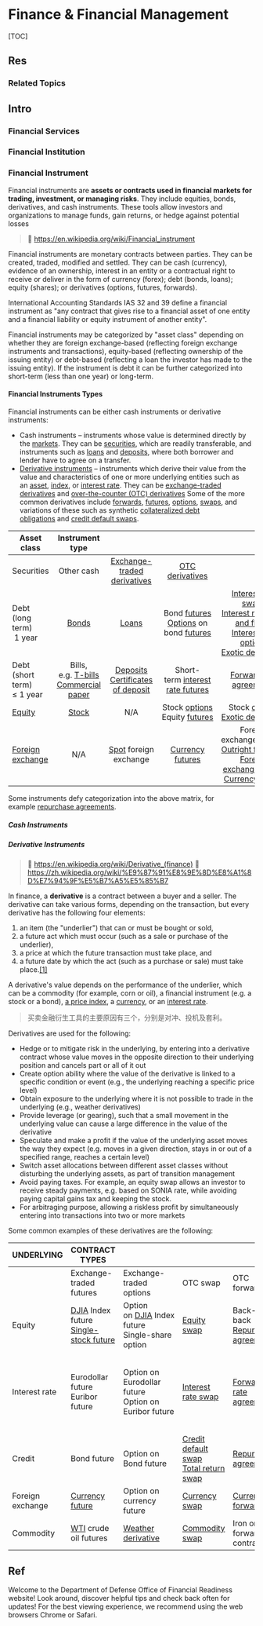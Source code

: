 # Finance & Financial Management

[TOC]



## Res
### Related Topics



## Intro
### Financial Services


### Financial Institution


### Financial Instrument
Financial instruments are **assets or contracts used in financial markets for trading, investment, or managing risks**. They include equities, bonds, derivatives, and cash instruments. These tools allow investors and organizations to manage funds, gain returns, or hedge against potential losses

> 🔗 https://en.wikipedia.org/wiki/Financial_instrument

Financial instruments are monetary contracts between parties. They can be created, traded, modified and settled. They can be cash (currency), evidence of an ownership, interest in an entity or a contractual right to receive or deliver in the form of currency (forex); debt (bonds, loans); equity (shares); or derivatives (options, futures, forwards).

International Accounting Standards IAS 32 and 39 define a financial instrument as "any contract that gives rise to a financial asset of one entity and a financial liability or equity instrument of another entity".

Financial instruments may be categorized by "asset class" depending on whether they are foreign exchange-based (reflecting foreign exchange instruments and transactions), equity-based (reflecting ownership of the issuing entity) or debt-based (reflecting a loan the investor has made to the issuing entity). If the instrument is debt it can be further categorized into short-term (less than one year) or long-term.
#### Financial Instruments Types
Financial instruments can be either cash instruments or derivative instruments:
- Cash instruments – instruments whose value is determined directly by the [markets](https://en.wikipedia.org/wiki/Market_\(economics\) "Market (economics)"). They can be [securities](https://en.wikipedia.org/wiki/Security_\(finance\) "Security (finance)"), which are readily transferable, and instruments such as [loans](https://en.wikipedia.org/wiki/Loans "Loans") and [deposits](https://en.wikipedia.org/wiki/Deposit_\(finance\) "Deposit (finance)"), where both borrower and lender have to agree on a transfer.
- [Derivative instruments](https://en.wikipedia.org/wiki/Derivative_\(finance\) "Derivative (finance)") – instruments which derive their value from the value and characteristics of one or more underlying entities such as an [asset](https://en.wikipedia.org/wiki/Asset "Asset"), [index](https://en.wikipedia.org/wiki/Index_\(economics\) "Index (economics)"), or [interest rate](https://en.wikipedia.org/wiki/Interest_rate "Interest rate"). They can be [exchange-traded derivatives](https://en.wikipedia.org/wiki/Derivative_\(finance\)#OTC_and_exchange-traded "Derivative (finance)") and [over-the-counter (OTC) derivatives](https://en.wikipedia.org/wiki/Derivative_\(finance\)#OTC_and_exchange-traded "Derivative (finance)") Some of the more common derivatives include [forwards](https://en.wikipedia.org/wiki/Forward_contract "Forward contract"), [futures](https://en.wikipedia.org/wiki/Futures_contract "Futures contract"), [options](https://en.wikipedia.org/wiki/Option_\(finance\) "Option (finance)"), [swaps](https://en.wikipedia.org/wiki/Swap_\(finance\) "Swap (finance)"), and variations of these such as synthetic [collateralized debt obligations](https://en.wikipedia.org/wiki/Collateralized_debt_obligation "Collateralized debt obligation") and [credit default swaps](https://en.wikipedia.org/wiki/Credit_default_swap "Credit default swap").

| Asset class                                                                   |                                                                                           Instrument type                                                                                           |                                                                                                                                                                                           |                                                                                                                                                                                                                                                            |                                                                                                                                                                                                                                                                                                                                                                                                                                   |
| ----------------------------------------------------------------------------- | :-------------------------------------------------------------------------------------------------------------------------------------------------------------------------------------------------: | :---------------------------------------------------------------------------------------------------------------------------------------------------------------------------------------: | :--------------------------------------------------------------------------------------------------------------------------------------------------------------------------------------------------------------------------------------------------------: | :-------------------------------------------------------------------------------------------------------------------------------------------------------------------------------------------------------------------------------------------------------------------------------------------------------------------------------------------------------------------------------------------------------------------------------: |
| Securities                                                                    |                                                                                             Other cash                                                                                              |                                      [Exchange-traded derivatives](http://chicagofed.org/webpages/publications/understanding_derivatives/index.cfm)                                       |                                                                             [OTC derivatives](http://chicagofed.org/webpages/publications/understanding_derivatives/index.cfm)                                                                             |                                                                                                                                                                                                                                                                                                                                                                                                                                   |
| Debt (long term)  <br> 1 year                                                 |                                                              [Bonds](https://en.wikipedia.org/wiki/Bond_\(finance\) "Bond (finance)")                                                               |                                                                    [Loans](https://en.wikipedia.org/wiki/Loan "Loan")                                                                     | Bond [futures](https://en.wikipedia.org/wiki/Futures_contract "Futures contract")  <br>[Options](https://en.wikipedia.org/wiki/Option_\(finance\) "Option (finance)") on bond [futures](https://en.wikipedia.org/wiki/Futures_contract "Futures contract") | [Interest rate swaps](https://en.wikipedia.org/wiki/Interest_rate_swap "Interest rate swap")  <br>[Interest rate caps and floors](https://en.wikipedia.org/wiki/Interest_rate_cap_and_floor "Interest rate cap and floor")  <br>[Interest rate options](https://en.wikipedia.org/wiki/Interest_rate_option "Interest rate option")  <br>[Exotic derivatives](https://en.wikipedia.org/wiki/Exotic_derivative "Exotic derivative") |
| Debt (short term)  <br>≤ 1 year                                               | Bills, e.g. [T-bills](https://en.wikipedia.org/wiki/Treasury_security#Treasury_bill "Treasury security")  <br>[Commercial paper](https://en.wikipedia.org/wiki/Commercial_paper "Commercial paper") | [Deposits](https://en.wikipedia.org/wiki/Deposit_account "Deposit account")  <br>[Certificates of deposit](https://en.wikipedia.org/wiki/Certificate_of_deposit "Certificate of deposit") |                                                                       Short-term [interest rate futures](https://en.wikipedia.org/wiki/Interest_rate_future "Interest rate future")                                                                        |                                                                                                                                                             [Forward rate agreements](https://en.wikipedia.org/wiki/Forward_rate_agreement "Forward rate agreement")                                                                                                                                                              |
| [Equity](https://en.wikipedia.org/wiki/Equity_\(finance\) "Equity (finance)") |                                                                        [Stock](https://en.wikipedia.org/wiki/Stock "Stock")                                                                         |                                                                                            N/A                                                                                            |                                       Stock [options](https://en.wikipedia.org/wiki/Option_\(finance\) "Option (finance)")  <br>Equity [futures](https://en.wikipedia.org/wiki/Futures_contract "Futures contract")                                        |                                                                                                                        Stock [options](https://en.wikipedia.org/wiki/Option_\(finance\) "Option (finance)")  <br>[Exotic derivatives](https://en.wikipedia.org/wiki/Exotic_derivative "Exotic derivative")                                                                                                                        |
| [Foreign exchange](https://en.wikipedia.org/wiki/Currency "Currency")         |                                                                                                 N/A                                                                                                 |                                           [Spot](https://en.wikipedia.org/wiki/Foreign_exchange_spot "Foreign exchange spot") foreign exchange                                            |                                                                                    [Currency futures](https://en.wikipedia.org/wiki/Currency_future "Currency future")                                                                                     |                     Foreign exchange [options](https://en.wikipedia.org/wiki/Option_\(finance\) "Option (finance)")  <br>[Outright forwards](https://en.wikipedia.org/wiki/Forward_contract "Forward contract")  <br>[Foreign exchange swaps](https://en.wikipedia.org/wiki/Foreign_exchange_swap "Foreign exchange swap")  <br>[Currency swaps](https://en.wikipedia.org/wiki/Currency_swap "Currency swap")                     |
Some instruments defy categorization into the above matrix, for example [repurchase agreements](https://en.wikipedia.org/wiki/Repurchase_agreement "Repurchase agreement").
##### Cash Instruments
##### Derivative Instruments
> 🔗 https://en.wikipedia.org/wiki/Derivative_(finance)
> 🔗 https://zh.wikipedia.org/wiki/%E9%87%91%E8%9E%8D%E8%A1%8D%E7%94%9F%E5%B7%A5%E5%85%B7

In finance, a **derivative** is a contract between a buyer and a seller. The derivative can take various forms, depending on the transaction, but every derivative has the following four elements:
1. an item (the "underlier") that can or must be bought or sold,
2. a future act which must occur (such as a sale or purchase of the underlier),
3. a price at which the future transaction must take place, and
4. a future date by which the act (such as a purchase or sale) must take place.[[1]](https://en.wikipedia.org/wiki/Derivative_\(finance\)#cite_note-1)

A derivative's value depends on the performance of the underlier, which can be a commodity (for example, corn or oil), a financial instrument (e.g. a stock or a bond), [a price index](https://en.wikipedia.org/wiki/Price_index "Price index"), a [currency](https://en.wikipedia.org/wiki/Currency "Currency"), or an [interest rate](https://en.wikipedia.org/wiki/Interest_rate "Interest rate").

> 买卖金融衍生工具的主要原因有三个，分别是对冲、投机及套利。

Derivatives are used for the following:
 - Hedge or to mitigate risk in the underlying, by entering into a derivative contract whose value moves in the opposite direction to their underlying position and cancels part or all of it out
- Create option ability where the value of the derivative is linked to a specific condition or event (e.g., the underlying reaching a specific price level)
- Obtain exposure to the underlying where it is not possible to trade in the underlying (e.g., weather derivatives)
- Provide leverage (or gearing), such that a small movement in the underlying value can cause a large difference in the value of the derivative
- Speculate and make a profit if the value of the underlying asset moves the way they expect (e.g. moves in a given direction, stays in or out of a specified range, reaches a certain level)
- Switch asset allocations between different asset classes without disturbing the underlying assets, as part of transition management
- Avoid paying taxes. For example, an equity swap allows an investor to receive steady payments, e.g. based on SONIA rate, while avoiding paying capital gains tax and keeping the stock.
- For arbitraging purpose, allowing a riskless profit by simultaneously entering into transactions into two or more markets

Some common examples of these derivatives are the following:

| UNDERLYING       | CONTRACT TYPES                                                                                                                                                                                                       |                                                                                                                                                   |                                                                                                                                                                                              |                                                                                                                     |                                                                                                                                                                                                                                                                                                                                                |
| ---------------- | -------------------------------------------------------------------------------------------------------------------------------------------------------------------------------------------------------------------- | ------------------------------------------------------------------------------------------------------------------------------------------------- | -------------------------------------------------------------------------------------------------------------------------------------------------------------------------------------------- | ------------------------------------------------------------------------------------------------------------------- | ---------------------------------------------------------------------------------------------------------------------------------------------------------------------------------------------------------------------------------------------------------------------------------------------------------------------------------------------- |
|                  | Exchange-traded futures                                                                                                                                                                                              | Exchange-traded options                                                                                                                           | OTC swap                                                                                                                                                                                     | OTC forward                                                                                                         | OTC option                                                                                                                                                                                                                                                                                                                                     |
| Equity           | [DJIA](https://en.wikipedia.org/wiki/Dow_Jones_Industrial_Average "Dow Jones Industrial Average") Index future  <br>[Single-stock future](https://en.wikipedia.org/wiki/Single-stock_futures "Single-stock futures") | Option on [DJIA](https://en.wikipedia.org/wiki/Dow_Jones_Industrial_Average "Dow Jones Industrial Average") Index future  <br>Single-share option | [Equity swap](https://en.wikipedia.org/wiki/Equity_swap "Equity swap")                                                                                                                       | Back-to-back  <br>[Repurchase agreement](https://en.wikipedia.org/wiki/Repurchase_agreement "Repurchase agreement") | [Stock option](https://en.wikipedia.org/wiki/Stock_option "Stock option")  <br>[Warrant](https://en.wikipedia.org/wiki/Warrant_\(finance\) "Warrant (finance)")  <br>[Turbo warrant](https://en.wikipedia.org/wiki/Turbo_warrant "Turbo warrant")                                                                                              |
| Interest rate    | Eurodollar future  <br>Euribor future                                                                                                                                                                                | Option on Eurodollar future  <br>Option on Euribor future                                                                                         | [Interest rate swap](https://en.wikipedia.org/wiki/Interest_rate_swap "Interest rate swap")                                                                                                  | [Forward rate agreement](https://en.wikipedia.org/wiki/Forward_rate_agreement "Forward rate agreement")             | [Interest rate cap and floor](https://en.wikipedia.org/wiki/Interest_rate_cap_and_floor "Interest rate cap and floor")  <br>[Swaption](https://en.wikipedia.org/wiki/Swaption "Swaption")  <br>[Basis swap](https://en.wikipedia.org/wiki/Basis_swap "Basis swap")  <br>[Bond option](https://en.wikipedia.org/wiki/Bond_option "Bond option") |
| Credit           | Bond future                                                                                                                                                                                                          | Option on Bond future                                                                                                                             | [Credit default swap](https://en.wikipedia.org/wiki/Credit_default_swap "Credit default swap")  <br>[Total return swap](https://en.wikipedia.org/wiki/Total_return_swap "Total return swap") | [Repurchase agreement](https://en.wikipedia.org/wiki/Repurchase_agreement "Repurchase agreement")                   | [Credit default option](https://en.wikipedia.org/wiki/Credit_default_option "Credit default option")                                                                                                                                                                                                                                           |
| Foreign exchange | [Currency future](https://en.wikipedia.org/wiki/Currency_future "Currency future")                                                                                                                                   | Option on currency future                                                                                                                         | [Currency swap](https://en.wikipedia.org/wiki/Currency_swap "Currency swap")                                                                                                                 | [Currency forward](https://en.wikipedia.org/wiki/Currency_forward "Currency forward")                               | [Currency option](https://en.wikipedia.org/wiki/Currency_option "Currency option")                                                                                                                                                                                                                                                             |
| Commodity        | [WTI](https://en.wikipedia.org/wiki/West_Texas_Intermediate "West Texas Intermediate") crude oil futures                                                                                                             | [Weather derivative](https://en.wikipedia.org/wiki/Weather_derivative "Weather derivative")                                                       | [Commodity swap](https://en.wikipedia.org/wiki/Commodity_swap "Commodity swap")                                                                                                              | Iron ore forward contract                                                                                           | [Gold option](https://en.wikipedia.org/wiki/Gold_as_an_investment#Derivatives,_CFDs_and_spread_betting "Gold as an investment")                                                                                                                                                                                                                |



## Ref
[36 【国内全日制在读学生如何玩卡（综述） - 影的寶寶 | 小红书 - 你的生活指南】 😆8bholeX97u03HfJ 😆]: http://xhslink.com/yEC5xO

[Department of Defense Office of Financial Readiness]: https://finred.usalearning.gov/
Welcome to the Department of Defense Office of Financial Readiness website! Look around, discover helpful tips and check back often for updates! For the best viewing experience, we recommend using the web browsers Chrome or Safari.

[外汇市场 | wikipedia]: https://zh.wikipedia.org/wiki/%E5%A4%96%E6%B1%87%E5%B8%82%E5%9C%BA

